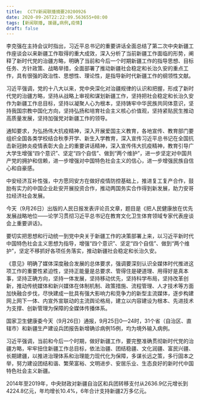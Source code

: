 ```yaml
---
title:  CCTV新闻联播摘要20200926
date: 2020-09-26T22:22:09.563655+08:00
tags: [新闻联播, 援疆,病例,疫情]
draft: false
---
```


李克强在主持会议时指出，习近平总书记的重要讲话全面总结了第二次中央新疆工作座谈会以来新疆工作取得的重大成效，深入分析了当前新疆工作面临的形势，阐释了新时代党的治疆方略，明确了当前和今后一个时期新疆工作的指导思想、目标任务、方针政策、战略举措，全面部署了推动新疆社会稳定和长治久安的重点工作，具有很强的政治性、思想性、理论性，是指导新时代新疆工作的纲领性文献。

习近平强调，党的十八大以来，党中央深化对治疆规律的认识和把握，形成了新时代党的治疆方略，坚持从战略上审视和谋划新疆工作，坚持把社会稳定和长治久安作为新疆工作总目标，坚持以凝聚人心为根本，坚持铸牢中华民族共同体意识，坚持我国宗教中国化方向，坚持弘扬和培育社会主义核心价值观，坚持紧贴民生推动高质量发展，坚持加强党对新疆工作的领导。

通知要求，为弘扬伟大抗疫精神，深入开展爱国主义教育，各地宣传、教育部门要组织全国各类学校结合秋季开学、新生入学教育，深入宣传习近平总书记在全国抗击新冠肺炎<span class="keywords_content">疫情</span>表彰大会上的重要讲话精神，深入宣传伟大抗疫精神，教育引导广大学生增强“四个意识”、坚定“四个自信”、做到“两个维护”，进一步坚定对中国共产党的拥护和信赖，进一步增强对中国特色社会主义的信心，进一步增强民族自信心和自豪感。

中安经济互补性强，中方愿同安方在做好<span class="keywords_content">疫情</span>防控基础上，推进复工复产合作，鼓励有实力的中国企业赴安开展投资合作，推动两国务实合作得到新发展，助力安哥拉经济社会发展。

今天（9月26日）出版的人民日报发表评论员文章，题目是《把人民健康放在优先发展战略地位——论学习贯彻习近平总书记在教育文化卫生体育领域专家代表座谈会上重要讲话》。

要切实把思想和行动统一到党中央关于新疆工作的决策部署上来，以习近平新时代中国特色社会主义思想为指导，增强“四个意识”、坚定“四个自信”、做到“两个维护”，坚定不移抓好各项任务落实，推动新疆社会稳定和长治久安。

《意见》明确了媒体深度融合发展的总体要求，强调要深刻认识全媒体时代推进这项工作的重要性紧迫性，坚持正能量是总要求、管得住是硬道理、用得好是真本事，坚持正确方向，坚持一体发展，坚持移动优先，坚持科学布局，坚持改革创新，推动传统媒体和新兴媒体在体制机制、政策措施、流程管理、人才技术等方面加快融合步伐，尽快建成一批具有强大影响力和竞争力的新型主流媒体，逐步构建网上网下一体、内宣外宣联动的主流舆论格局，建立以内容建设为根本、先进技术为支撑、创新管理为保障的全媒体传播体系。

国家卫生健康委今天（9月26日）通报，9月25日0—24时，31个省（自治区、直辖市）和新疆生产建设兵团报告新增确诊<span class="keywords_content">病例</span>15例，均为境外输入<span class="keywords_content">病例</span>。

习近平强调，当前和今后一个时期，做好新疆工作，要完整准确贯彻新时代党的治疆方略，牢牢扭住新疆工作总目标，依法治疆、团结稳疆、文化润疆、富民兴疆、长期建疆，以推进治理体系和治理能力现代化为保障，多谋长远之策，多行固本之举，努力建设团结和谐、繁荣富裕、文明进步、安居乐业、生态良好的新时代中国特色社会主义新疆。

2014年至2019年，中央财政对新疆自治区和兵团转移支付从2636.9亿元增长到4224.8亿元，年均增长10.4%，6年合计支持新疆2万多亿元。
